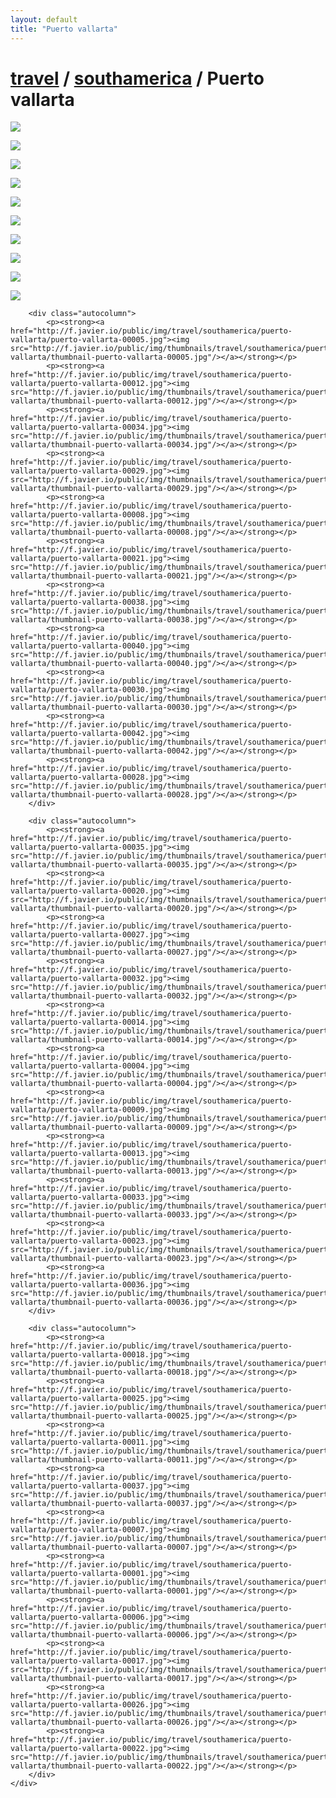 ```yaml
---
layout: default
title: "Puerto vallarta"
---
```


<h1 class="page" style="padding-left:0%;"><a href="/travel.html">travel</a> / <a href="/travel/southamerica.html">southamerica</a> / Puerto vallarta</h1>
<div class="page">
    <div class="autowide">
        <div class="autocolumn">
            <p><strong><a href="http://f.javier.io/public/img/travel/southamerica/puerto-vallarta/puerto-vallarta-00019.jpg"><img src="http://f.javier.io/public/img/thumbnails/travel/southamerica/puerto-vallarta/thumbnail-puerto-vallarta-00019.jpg"/></a></strong></p>
            <p><strong><a href="http://f.javier.io/public/img/travel/southamerica/puerto-vallarta/puerto-vallarta-00024.jpg"><img src="http://f.javier.io/public/img/thumbnails/travel/southamerica/puerto-vallarta/thumbnail-puerto-vallarta-00024.jpg"/></a></strong></p>
            <p><strong><a href="http://f.javier.io/public/img/travel/southamerica/puerto-vallarta/puerto-vallarta-00041.jpg"><img src="http://f.javier.io/public/img/thumbnails/travel/southamerica/puerto-vallarta/thumbnail-puerto-vallarta-00041.jpg"/></a></strong></p>
            <p><strong><a href="http://f.javier.io/public/img/travel/southamerica/puerto-vallarta/puerto-vallarta-00002.jpg"><img src="http://f.javier.io/public/img/thumbnails/travel/southamerica/puerto-vallarta/thumbnail-puerto-vallarta-00002.jpg"/></a></strong></p>
            <p><strong><a href="http://f.javier.io/public/img/travel/southamerica/puerto-vallarta/puerto-vallarta-00010.jpg"><img src="http://f.javier.io/public/img/thumbnails/travel/southamerica/puerto-vallarta/thumbnail-puerto-vallarta-00010.jpg"/></a></strong></p>
            <p><strong><a href="http://f.javier.io/public/img/travel/southamerica/puerto-vallarta/puerto-vallarta-00031.jpg"><img src="http://f.javier.io/public/img/thumbnails/travel/southamerica/puerto-vallarta/thumbnail-puerto-vallarta-00031.jpg"/></a></strong></p>
            <p><strong><a href="http://f.javier.io/public/img/travel/southamerica/puerto-vallarta/puerto-vallarta-00015.jpg"><img src="http://f.javier.io/public/img/thumbnails/travel/southamerica/puerto-vallarta/thumbnail-puerto-vallarta-00015.jpg"/></a></strong></p>
            <p><strong><a href="http://f.javier.io/public/img/travel/southamerica/puerto-vallarta/puerto-vallarta-00016.jpg"><img src="http://f.javier.io/public/img/thumbnails/travel/southamerica/puerto-vallarta/thumbnail-puerto-vallarta-00016.jpg"/></a></strong></p>
            <p><strong><a href="http://f.javier.io/public/img/travel/southamerica/puerto-vallarta/puerto-vallarta-00039.jpg"><img src="http://f.javier.io/public/img/thumbnails/travel/southamerica/puerto-vallarta/thumbnail-puerto-vallarta-00039.jpg"/></a></strong></p>
            <p><strong><a href="http://f.javier.io/public/img/travel/southamerica/puerto-vallarta/puerto-vallarta-00003.jpg"><img src="http://f.javier.io/public/img/thumbnails/travel/southamerica/puerto-vallarta/thumbnail-puerto-vallarta-00003.jpg"/></a></strong></p>
        </div>

        <div class="autocolumn">
            <p><strong><a href="http://f.javier.io/public/img/travel/southamerica/puerto-vallarta/puerto-vallarta-00005.jpg"><img src="http://f.javier.io/public/img/thumbnails/travel/southamerica/puerto-vallarta/thumbnail-puerto-vallarta-00005.jpg"/></a></strong></p>
            <p><strong><a href="http://f.javier.io/public/img/travel/southamerica/puerto-vallarta/puerto-vallarta-00012.jpg"><img src="http://f.javier.io/public/img/thumbnails/travel/southamerica/puerto-vallarta/thumbnail-puerto-vallarta-00012.jpg"/></a></strong></p>
            <p><strong><a href="http://f.javier.io/public/img/travel/southamerica/puerto-vallarta/puerto-vallarta-00034.jpg"><img src="http://f.javier.io/public/img/thumbnails/travel/southamerica/puerto-vallarta/thumbnail-puerto-vallarta-00034.jpg"/></a></strong></p>
            <p><strong><a href="http://f.javier.io/public/img/travel/southamerica/puerto-vallarta/puerto-vallarta-00029.jpg"><img src="http://f.javier.io/public/img/thumbnails/travel/southamerica/puerto-vallarta/thumbnail-puerto-vallarta-00029.jpg"/></a></strong></p>
            <p><strong><a href="http://f.javier.io/public/img/travel/southamerica/puerto-vallarta/puerto-vallarta-00008.jpg"><img src="http://f.javier.io/public/img/thumbnails/travel/southamerica/puerto-vallarta/thumbnail-puerto-vallarta-00008.jpg"/></a></strong></p>
            <p><strong><a href="http://f.javier.io/public/img/travel/southamerica/puerto-vallarta/puerto-vallarta-00021.jpg"><img src="http://f.javier.io/public/img/thumbnails/travel/southamerica/puerto-vallarta/thumbnail-puerto-vallarta-00021.jpg"/></a></strong></p>
            <p><strong><a href="http://f.javier.io/public/img/travel/southamerica/puerto-vallarta/puerto-vallarta-00038.jpg"><img src="http://f.javier.io/public/img/thumbnails/travel/southamerica/puerto-vallarta/thumbnail-puerto-vallarta-00038.jpg"/></a></strong></p>
            <p><strong><a href="http://f.javier.io/public/img/travel/southamerica/puerto-vallarta/puerto-vallarta-00040.jpg"><img src="http://f.javier.io/public/img/thumbnails/travel/southamerica/puerto-vallarta/thumbnail-puerto-vallarta-00040.jpg"/></a></strong></p>
            <p><strong><a href="http://f.javier.io/public/img/travel/southamerica/puerto-vallarta/puerto-vallarta-00030.jpg"><img src="http://f.javier.io/public/img/thumbnails/travel/southamerica/puerto-vallarta/thumbnail-puerto-vallarta-00030.jpg"/></a></strong></p>
            <p><strong><a href="http://f.javier.io/public/img/travel/southamerica/puerto-vallarta/puerto-vallarta-00042.jpg"><img src="http://f.javier.io/public/img/thumbnails/travel/southamerica/puerto-vallarta/thumbnail-puerto-vallarta-00042.jpg"/></a></strong></p>
            <p><strong><a href="http://f.javier.io/public/img/travel/southamerica/puerto-vallarta/puerto-vallarta-00028.jpg"><img src="http://f.javier.io/public/img/thumbnails/travel/southamerica/puerto-vallarta/thumbnail-puerto-vallarta-00028.jpg"/></a></strong></p>
        </div>

        <div class="autocolumn">
            <p><strong><a href="http://f.javier.io/public/img/travel/southamerica/puerto-vallarta/puerto-vallarta-00035.jpg"><img src="http://f.javier.io/public/img/thumbnails/travel/southamerica/puerto-vallarta/thumbnail-puerto-vallarta-00035.jpg"/></a></strong></p>
            <p><strong><a href="http://f.javier.io/public/img/travel/southamerica/puerto-vallarta/puerto-vallarta-00020.jpg"><img src="http://f.javier.io/public/img/thumbnails/travel/southamerica/puerto-vallarta/thumbnail-puerto-vallarta-00020.jpg"/></a></strong></p>
            <p><strong><a href="http://f.javier.io/public/img/travel/southamerica/puerto-vallarta/puerto-vallarta-00027.jpg"><img src="http://f.javier.io/public/img/thumbnails/travel/southamerica/puerto-vallarta/thumbnail-puerto-vallarta-00027.jpg"/></a></strong></p>
            <p><strong><a href="http://f.javier.io/public/img/travel/southamerica/puerto-vallarta/puerto-vallarta-00032.jpg"><img src="http://f.javier.io/public/img/thumbnails/travel/southamerica/puerto-vallarta/thumbnail-puerto-vallarta-00032.jpg"/></a></strong></p>
            <p><strong><a href="http://f.javier.io/public/img/travel/southamerica/puerto-vallarta/puerto-vallarta-00014.jpg"><img src="http://f.javier.io/public/img/thumbnails/travel/southamerica/puerto-vallarta/thumbnail-puerto-vallarta-00014.jpg"/></a></strong></p>
            <p><strong><a href="http://f.javier.io/public/img/travel/southamerica/puerto-vallarta/puerto-vallarta-00004.jpg"><img src="http://f.javier.io/public/img/thumbnails/travel/southamerica/puerto-vallarta/thumbnail-puerto-vallarta-00004.jpg"/></a></strong></p>
            <p><strong><a href="http://f.javier.io/public/img/travel/southamerica/puerto-vallarta/puerto-vallarta-00009.jpg"><img src="http://f.javier.io/public/img/thumbnails/travel/southamerica/puerto-vallarta/thumbnail-puerto-vallarta-00009.jpg"/></a></strong></p>
            <p><strong><a href="http://f.javier.io/public/img/travel/southamerica/puerto-vallarta/puerto-vallarta-00013.jpg"><img src="http://f.javier.io/public/img/thumbnails/travel/southamerica/puerto-vallarta/thumbnail-puerto-vallarta-00013.jpg"/></a></strong></p>
            <p><strong><a href="http://f.javier.io/public/img/travel/southamerica/puerto-vallarta/puerto-vallarta-00033.jpg"><img src="http://f.javier.io/public/img/thumbnails/travel/southamerica/puerto-vallarta/thumbnail-puerto-vallarta-00033.jpg"/></a></strong></p>
            <p><strong><a href="http://f.javier.io/public/img/travel/southamerica/puerto-vallarta/puerto-vallarta-00023.jpg"><img src="http://f.javier.io/public/img/thumbnails/travel/southamerica/puerto-vallarta/thumbnail-puerto-vallarta-00023.jpg"/></a></strong></p>
            <p><strong><a href="http://f.javier.io/public/img/travel/southamerica/puerto-vallarta/puerto-vallarta-00036.jpg"><img src="http://f.javier.io/public/img/thumbnails/travel/southamerica/puerto-vallarta/thumbnail-puerto-vallarta-00036.jpg"/></a></strong></p>
        </div>

        <div class="autocolumn">
            <p><strong><a href="http://f.javier.io/public/img/travel/southamerica/puerto-vallarta/puerto-vallarta-00018.jpg"><img src="http://f.javier.io/public/img/thumbnails/travel/southamerica/puerto-vallarta/thumbnail-puerto-vallarta-00018.jpg"/></a></strong></p>
            <p><strong><a href="http://f.javier.io/public/img/travel/southamerica/puerto-vallarta/puerto-vallarta-00025.jpg"><img src="http://f.javier.io/public/img/thumbnails/travel/southamerica/puerto-vallarta/thumbnail-puerto-vallarta-00025.jpg"/></a></strong></p>
            <p><strong><a href="http://f.javier.io/public/img/travel/southamerica/puerto-vallarta/puerto-vallarta-00011.jpg"><img src="http://f.javier.io/public/img/thumbnails/travel/southamerica/puerto-vallarta/thumbnail-puerto-vallarta-00011.jpg"/></a></strong></p>
            <p><strong><a href="http://f.javier.io/public/img/travel/southamerica/puerto-vallarta/puerto-vallarta-00037.jpg"><img src="http://f.javier.io/public/img/thumbnails/travel/southamerica/puerto-vallarta/thumbnail-puerto-vallarta-00037.jpg"/></a></strong></p>
            <p><strong><a href="http://f.javier.io/public/img/travel/southamerica/puerto-vallarta/puerto-vallarta-00007.jpg"><img src="http://f.javier.io/public/img/thumbnails/travel/southamerica/puerto-vallarta/thumbnail-puerto-vallarta-00007.jpg"/></a></strong></p>
            <p><strong><a href="http://f.javier.io/public/img/travel/southamerica/puerto-vallarta/puerto-vallarta-00001.jpg"><img src="http://f.javier.io/public/img/thumbnails/travel/southamerica/puerto-vallarta/thumbnail-puerto-vallarta-00001.jpg"/></a></strong></p>
            <p><strong><a href="http://f.javier.io/public/img/travel/southamerica/puerto-vallarta/puerto-vallarta-00006.jpg"><img src="http://f.javier.io/public/img/thumbnails/travel/southamerica/puerto-vallarta/thumbnail-puerto-vallarta-00006.jpg"/></a></strong></p>
            <p><strong><a href="http://f.javier.io/public/img/travel/southamerica/puerto-vallarta/puerto-vallarta-00017.jpg"><img src="http://f.javier.io/public/img/thumbnails/travel/southamerica/puerto-vallarta/thumbnail-puerto-vallarta-00017.jpg"/></a></strong></p>
            <p><strong><a href="http://f.javier.io/public/img/travel/southamerica/puerto-vallarta/puerto-vallarta-00026.jpg"><img src="http://f.javier.io/public/img/thumbnails/travel/southamerica/puerto-vallarta/thumbnail-puerto-vallarta-00026.jpg"/></a></strong></p>
            <p><strong><a href="http://f.javier.io/public/img/travel/southamerica/puerto-vallarta/puerto-vallarta-00022.jpg"><img src="http://f.javier.io/public/img/thumbnails/travel/southamerica/puerto-vallarta/thumbnail-puerto-vallarta-00022.jpg"/></a></strong></p>
        </div>
    </div>
</div>
